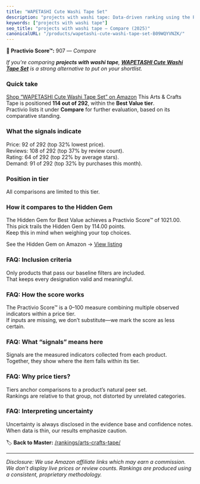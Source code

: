 ```yaml
---
title: "WAPETASHI Cute Washi Tape Set"
description: "projects with washi tape: Data-driven ranking using the Practivio Score™. Positioned by quality, value, demand, findability, momentum."
keywords: ["projects with washi tape"]
seo_title: "projects with washi tape — Compare (2025)"
canonicalURL: "/products/wapetashi-cute-washi-tape-set-B09WQYVNZK/"
---
```


**🛒 Practivio Score™:** 907 — _Compare_


*If you're comparing **projects with washi tape**, **[WAPETASHI Cute Washi Tape Set](https://www.amazon.com/dp/B09WQYVNZK?tag=practivio-20)** is a strong alternative to put on your shortlist.*
### Quick take
[Shop “WAPETASHI Cute Washi Tape Set” on Amazon](https://www.amazon.com/dp/B09WQYVNZK?tag=practivio-20)
This Arts & Crafts Tape is positioned **114 out of 292**, within the **Best Value tier**.  
Practivio lists it under **Compare** for further evaluation, based on its comparative standing.

### What the signals indicate
Price: 92 of 292 (top 32% lowest price).  
Reviews: 108 of 292 (top 37% by review count).  
Rating: 64 of 292 (top 22% by average stars).  
Demand: 91 of 292 (top 32% by purchases this month).

### Position in tier
All comparisons are limited to this tier.

### How it compares to the Hidden Gem
The Hidden Gem for Best Value achieves a Practivio Score™ of 1021.00.  
This pick trails the Hidden Gem by 114.00 points.  
Keep this in mind when weighing your top choices.  

See the Hidden Gem on Amazon → [View listing](https://www.amazon.com/dp/B0035LXTYU?tag=practivio-20)

### FAQ: Inclusion criteria
Only products that pass our baseline filters are included.  
That keeps every designation valid and meaningful.

### FAQ: How the score works
The Practivio Score™ is a 0–100 measure combining multiple observed indicators within a price tier.  
If inputs are missing, we don’t substitute—we mark the score as less certain.

### FAQ: What “signals” means here
Signals are the measured indicators collected from each product.  
Together, they show where the item falls within its tier.

### FAQ: Why price tiers?
Tiers anchor comparisons to a product’s natural peer set.  
Rankings are relative to that group, not distorted by unrelated categories.

### FAQ: Interpreting uncertainty
Uncertainty is always disclosed in the evidence base and confidence notes.  
When data is thin, our results emphasize caution.

<!-- Missing template for Compare/CompareWithinPriceClass -->


🏷️ **Back to Master:** [/rankings/arts-crafts-tape/](/rankings/arts-crafts-tape/)

---
_Disclosure: We use Amazon affiliate links which may earn a commission. We don’t display live prices or review counts. Rankings are produced using a consistent, proprietary methodology._
